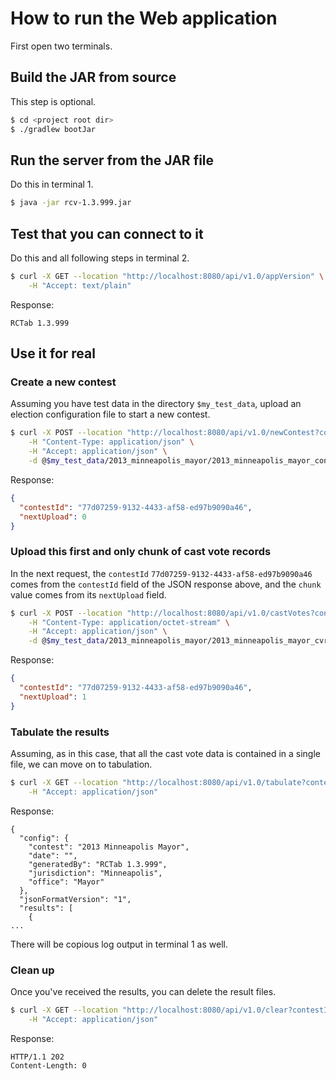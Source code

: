 # How to run the Web application

First open two terminals.

## Build the JAR from source

This step is optional.

````bash
$ cd <project root dir>
$ ./gradlew bootJar
````

## Run the server from the JAR file

Do this in terminal 1.

````bash
$ java -jar rcv-1.3.999.jar 
````

## Test that you can connect to it

Do this and all following steps in terminal 2.

````bash
$ curl -X GET --location "http://localhost:8080/api/v1.0/appVersion" \
    -H "Accept: text/plain"
````
Response:
````
RCTab 1.3.999
````

## Use it for real

### Create a new contest

Assuming you have test data in the directory `$my_test_data`, upload an election configuration file to start
a new contest.

````bash
$ curl -X POST --location "http://localhost:8080/api/v1.0/newContest?contestName=2013_minneapolis_mayor" \
    -H "Content-Type: application/json" \
    -H "Accept: application/json" \
    -d @$my_test_data/2013_minneapolis_mayor/2013_minneapolis_mayor_config.json
````
Response:
````json
{
  "contestId": "77d07259-9132-4433-af58-ed97b9090a46",
  "nextUpload": 0
}
````

### Upload this first and only chunk of cast vote records

In the next request, the `contestId` `77d07259-9132-4433-af58-ed97b9090a46` comes from the `contestId` field of the
JSON response above, and the `chunk` value comes from its `nextUpload` field.

````bash
$ curl -X POST --location "http://localhost:8080/api/v1.0/castVotes?contestId=77d07259-9132-4433-af58-ed97b9090a46&chunk=0" \
    -H "Content-Type: application/octet-stream" \
    -H "Accept: application/json" \
    -d @$my_test_data/2013_minneapolis_mayor/2013_minneapolis_mayor_cvr.xlsx
````
Response:
````json
{
  "contestId": "77d07259-9132-4433-af58-ed97b9090a46",
  "nextUpload": 1
}
````

### Tabulate the results

Assuming, as in this case, that all the cast vote data is contained in a single file, we can move on to tabulation. 

````bash
$ curl -X GET --location "http://localhost:8080/api/v1.0/tabulate?contestId=77d07259-9132-4433-af58-ed97b9090a46&name=John%20Eastman" \
    -H "Accept: application/json"
````
Response:
````
{
  "config": {
    "contest": "2013 Minneapolis Mayor",
    "date": "",
    "generatedBy": "RCTab 1.3.999",
    "jurisdiction": "Minneapolis",
    "office": "Mayor"
  },
  "jsonFormatVersion": "1",
  "results": [
    {
...
````
There will be copious log output in terminal 1 as well.

### Clean up

Once you've received the results, you can delete the result files.

````bash
$ curl -X GET --location "http://localhost:8080/api/v1.0/clear?contestId=77d07259-9132-4433-af58-ed97b9090a46" \
    -H "Accept: application/json"
````
Response:
````
HTTP/1.1 202 
Content-Length: 0
````
